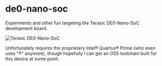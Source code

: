 # de0-nano-soc

Experiments and other fun targeting the Terasic DE0-Nano-SoC development board.

![Terasic DE0-Nano-SoC](https://www.terasic.com.tw/attachment/archive/593/image/image_70_thumb.jpg)

Unfortunately requires the proprietary Intel® Quartus® Prime (who even uses
"®" anymore), though hopefully I can get an OSS toolchain built for this
device at some point.
